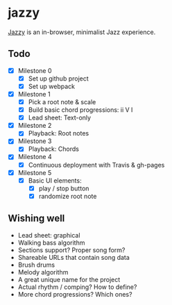 # jazzy

[Jazzy](https://walther.github.io/jazzy/) is an in-browser, minimalist Jazz experience.

## Todo

- [x] Milestone 0
    - [x] Set up github project
    - [x] Set up webpack
- [x] Milestone 1
    - [x] Pick a root note & scale
    - [x] Build basic chord progressions: ii V I
    - [x] Lead sheet: Text-only
- [x] Milestone 2
    - [x] Playback: Root notes
- [x] Milestone 3
    - [x] Playback: Chords
- [x] Milestone 4
    - [x] Continuous deployment with Travis & gh-pages
- [x] Milestone 5
    - [x] Basic UI elements:
        - [x] play / stop button
        - [x] randomize root note

## Wishing well

- Lead sheet: graphical
- Walking bass algorithm
- Sections support? Proper song form?
- Shareable URLs that contain song data
- Brush drums
- Melody algorithm
- A great unique name for the project
- Actual rhythm / comping? How to define?
- More chord progressions? Which ones?
